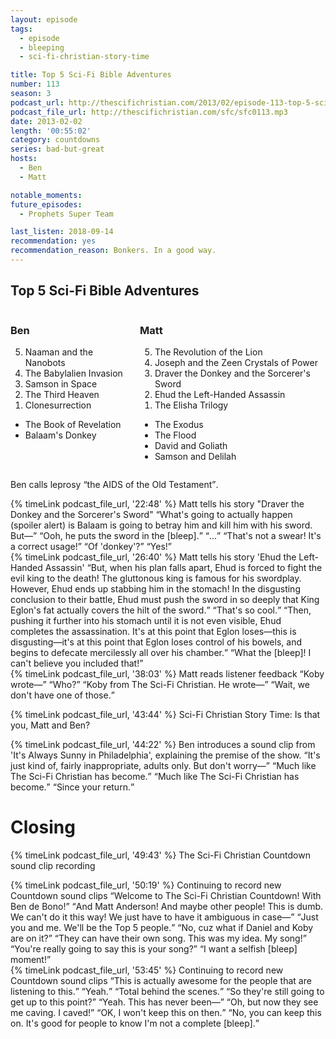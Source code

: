 ```yaml
---
layout: episode
tags:
  - episode
  - bleeping
  - sci-fi-christian-story-time

title: Top 5 Sci-Fi Bible Adventures
number: 113
season: 3
podcast_url: http://thescifichristian.com/2013/02/episode-113-top-5-sci-fi-bible-adventures/
podcast_file_url: http://thescifichristian.com/sfc/sfc0113.mp3
date: 2013-02-02
length: '00:55:02'
category: countdowns
series: bad-but-great
hosts:
  - Ben
  - Matt

notable_moments:
future_episodes:
  - Prophets Super Team 

last_listen: 2018-09-14
recommendation: yes
recommendation_reason: Bonkers. In a good way.
---
```


<div class="top-five">
  <h2 class="has-text-centered">Top 5 Sci-Fi Bible Adventures</h2>
  <div class="columns">
    <div class="column ben">
      <h3>Ben</h3>
      <ol reversed>
        <li>Naaman and the Nanobots
        <li>The Babylalien Invasion
        <li>Samson in Space
        <li>The Third Heaven
        <li>Clonesurrection
      </ol>
      <ul class="runner-ups">
        <li>The Book of Revelation
        <li>Balaam's Donkey
      </ul>
    </div>
    <div class="column matt">
      <h3>Matt</h3>
      <ol reversed>
        <li>The Revolution of the Lion 
        <li>Joseph and the Zeen Crystals of Power
        <li>Draver the Donkey and the Sorcerer's Sword
        <li>Ehud the Left-Handed Assassin
        <li>The Elisha Trilogy
      </ol>
      <ul class="runner-ups">
        <li>The Exodus
        <li>The Flood 
        <li>David and Goliath
        <li>Samson and Delilah
      </ul>
    </div>
  </div>
</div>

Ben calls leprosy <q class="ben inline">the AIDS of the Old Testament</q>.

<div class="quote">
  {% timeLink podcast_file_url, '22:48' %}
  <span class="quote-context is-size-6">Matt tells his story "Draver the Donkey and the Sorcerer's Sword"</span>
  <q class="matt">What's going to actually happen (spoiler alert) is Balaam is going to betray him and kill him with his sword. But—</q>
  <q class="ben">Ooh, he puts the sword in the [bleep].</q>
  <q class="matt">...</q>
  <q class="ben">That's not a swear! It's a correct usage!</q>
  <q class="matt">Of 'donkey'?</q>
  <q class="ben">Yes!</q>
</div>

<div class="quote">
  {% timeLink podcast_file_url, '26:40' %}
  <span class="quote-context is-size-6">Matt tells his story 'Ehud the Left-Handed Assassin'</span>
  <q class="matt">But, when his plan falls apart, Ehud is forced to fight the evil king to the death! The gluttonous king is famous for his swordplay. However, Ehud ends up stabbing him in the stomach! In the disgusting conclusion to their battle, Ehud must push the sword in so deeply that King Eglon's fat actually covers the hilt of the sword.</q>
  <q class="ben">That's so cool.</q>
  <q class="matt">Then, pushing it further into his stomach until it is not even visible, Ehud completes the assassination. It's at this point that Eglon loses—this is disgusting—it's at this point that Eglon loses control of his bowels, and begins to defecate mercilessly all over his chamber.</q>
  <q class="ben">What the [bleep]! I can't believe you included that!</q>
</div>

<div class="quote">
  {% timeLink podcast_file_url, '38:03' %}
  <span class="quote-context is-size-6">Matt reads listener feedback</span>
  <q class="matt">Koby wrote—</q>
  <q class="ben">Who?</q>
  <q class="matt">Koby from The Sci-Fi Christian. He wrote—</q>
  <q class="ben">Wait, we don't have one of those.</q>
</div>

{% timeLink podcast_file_url, '43:44' %} Sci-Fi Christian Story Time: Is that you, Matt and Ben? 

<div class="quote">
  {% timeLink podcast_file_url, '44:22' %}
  <span class="quote-context is-size-6">Ben introduces a sound clip from 'It's Always Sunny in Philadelphia', explaining the premise of the show.</span>
  <q class="ben">It's just kind of, fairly inappropriate, adults only. But don't worry—</q>
  <q class="matt">Much like The Sci-Fi Christian has become.</q>
  <q class="ben">Much like The Sci-Fi Christian has become.</q>
  <q class="matt">Since your return.</q>
</div>



# Closing 
{% timeLink podcast_file_url, '49:43' %} The Sci-Fi Christian Countdown sound clip recording

<div class="quote">
  {% timeLink podcast_file_url, '50:19' %}
  <span class="quote-context is-size-6">Continuing to record new Countdown sound clips</span>
  <q class="ben">Welcome to The Sci-Fi Christian Countdown! With Ben de Bono!</q>
  <q class="matt">And Matt Anderson! And maybe other people! This is dumb. We can't do it this way! We just have to have it ambiguous in case—</q>
  <q class="ben">Just you and me. We'll be the Top 5 people.</q>
  <q class="matt">No, cuz what if Daniel and Koby are on it?</q>
  <q class="ben">They can have their own song. This was my idea. My song!</q>
  <q class="matt">You're really going to say this is your song?</q>
  <q class="ben">I want a selfish [bleep] moment!</q>
</div>

<div class="quote">
  {% timeLink podcast_file_url, '53:45' %}
  <span class="quote-context is-size-6">Continuing to record new Countdown sound clips</span>
  <q class="matt">This is actually awesome for the people that are listening to this.</q>
  <q class="ben">Yeah.</q>
  <q class="ben">Total behind the scenes.</q>
  <q class="ben">So they're still going to get up to this point?</q>
  <q class="matt">Yeah. This has never been—</q>
  <q class="ben">Oh, but now they see me caving. I caved!</q>
  <q class="matt">OK, I won't keep this on then.</q>
  <q class="ben">No, you can keep this on. It's good for people to know I'm not a complete [bleep].</q>
</div>